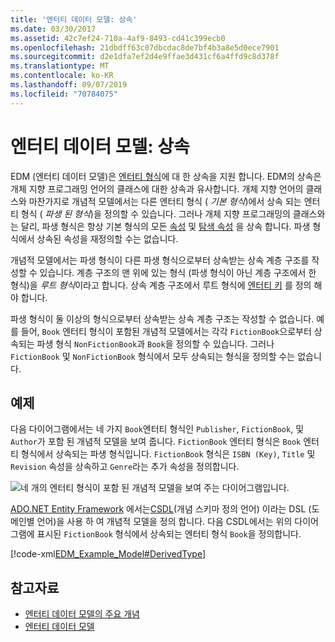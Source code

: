 ```yaml
---
title: '엔터티 데이터 모델: 상속'
ms.date: 03/30/2017
ms.assetid: 42c7ef24-710a-4af9-8493-cd41c399ecb0
ms.openlocfilehash: 21dbdff63c07dbcdac8de7bf4b3a8e5d0ece7901
ms.sourcegitcommit: d2e1dfa7ef2d4e9ffae3d431cf6a4ffd9c8d378f
ms.translationtype: MT
ms.contentlocale: ko-KR
ms.lasthandoff: 09/07/2019
ms.locfileid: "70784075"
---
```

# <a name="entity-data-model-inheritance"></a>엔터티 데이터 모델: 상속
EDM (엔터티 데이터 모델)은 [엔터티 형식](entity-type.md)에 대 한 상속을 지원 합니다. EDM의 상속은 개체 지향 프로그래밍 언어의 클래스에 대한 상속과 유사합니다. 개체 지향 언어의 클래스와 마찬가지로 개념적 모델에서는 다른 엔터티 형식 ( *기본 형식*)에서 상속 되는 엔터티 형식 ( *파생 된 형식*)을 정의할 수 있습니다. 그러나 개체 지향 프로그래밍의 클래스와는 달리, 파생 형식은 항상 기본 형식의 모든 [속성](property.md) 및 [탐색 속성](navigation-property.md) 을 상속 합니다. 파생 형식에서 상속된 속성을 재정의할 수는 없습니다.  
  
 개념적 모델에서는 파생 형식이 다른 파생 형식으로부터 상속받는 상속 계층 구조를 작성할 수 있습니다. 계층 구조의 맨 위에 있는 형식 (파생 형식이 아닌 계층 구조에서 한 형식)을 *루트 형식*이라고 합니다. 상속 계층 구조에서 루트 형식에 [엔터티 키](entity-key.md) 를 정의 해야 합니다.  
  
 파생 형식이 둘 이상의 형식으로부터 상속받는 상속 계층 구조는 작성할 수 없습니다. 예를 들어, `Book` 엔터티 형식이 포함된 개념적 모델에서는 각각 `FictionBook`으로부터 상속되는 파생 형식 `NonFictionBook`과 `Book`을 정의할 수 있습니다. 그러나 `FictionBook` 및 `NonFictionBook` 형식에서 모두 상속되는 형식을 정의할 수는 없습니다.  
  
## <a name="example"></a>예제  

다음 다이어그램에서는 네 가지 `Book`엔터티 형식인 `Publisher`, `FictionBook`, 및 `Author`가 포함 된 개념적 모델을 보여 줍니다. `FictionBook` 엔터티 형식은 `Book` 엔터티 형식에서 상속되는 파생 형식입니다. `FictionBook` 형식은 `ISBN (Key)`, `Title` 및 `Revision` 속성을 상속하고 `Genre`라는 추가 속성을 정의합니다.  
  
 ![네 개의 엔터티 형식이 포함 된 개념적 모델을 보여 주는 다이어그램입니다.](./media/entity-data-model-inheritance/entity-type-inheritance.gif)  
  
 [ADO.NET Entity Framework](./ef/index.md) 에서는[CSDL](./ef/language-reference/csdl-specification.md)(개념 스키마 정의 언어) 이라는 DSL (도메인별 언어)을 사용 하 여 개념적 모델을 정의 합니다. 다음 CSDL에서는 위의 다이어그램에 표시된 `FictionBook` 형식에서 상속되는 엔터티 형식 `Book`을 정의합니다.  
  
 [!code-xml[EDM_Example_Model#DerivedType](../../../../samples/snippets/xml/VS_Snippets_Data/edm_example_model/xml/books5.edmx#derivedtype)]  
  
## <a name="see-also"></a>참고자료

- [엔터티 데이터 모델의 주요 개념](entity-data-model-key-concepts.md)
- [엔터티 데이터 모델](entity-data-model.md)
